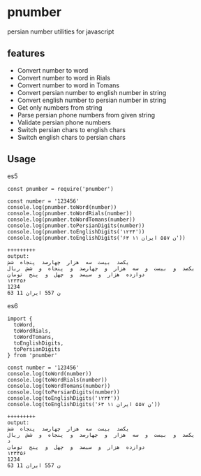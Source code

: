 # pnumber
persian number utilities for javascript

## features
+ Convert number to word
+ Convert number to word in Rials
+ Convert number to word in Tomans
+ Convert persian number to english number in string
+ Convert english number to persian number in string
+ Get only numbers from string
+ Parse persian phone numbers from given string
+ Validate persian phone numbers
+ Switch persian chars to english chars
+ Switch english chars to persian chars

## Usage

es5
```
const pnumber = require('pnumber')

const number = '123456'
console.log(pnumber.toWord(number))
console.log(pnumber.toWordRials(number))
console.log(pnumber.toWordTomans(number))
console.log(pnumber.toPersianDigits(number))
console.log(pnumber.toEnglishDigits('۱۲۳۴'))
console.log(pnumber.toEnglishDigits('۶۳ ن ۵۵۷ ایران ۱۱'))

+++++++++
output:
یکصد  بیست  سه  هزار  چهارصد  پنجاه  شش
یکصد  و  بیست  و  سه  هزار  و  چهارصد  و  پنجاه  و  شش  ریال
دوازده  هزار  و  سیصد  و  چهل  و  پنج  تومان
۱۲۳۴۵۶
1234
63 ن 557 ایران 11
```

es6
```
import {
  toWord,
  toWordRials,
  toWordTomans,
  toEnglishDigits,
  toPersianDigits
} from 'pnumber'

const number = '123456'
console.log(toWord(number))
console.log(toWordRials(number))
console.log(toWordTomans(number))
console.log(toPersianDigits(number))
console.log(toEnglishDigits('۱۲۳۴'))
console.log(toEnglishDigits('۶۳ ن ۵۵۷ ایران ۱۱'))

+++++++++
output:
یکصد  بیست  سه  هزار  چهارصد  پنجاه  شش
یکصد  و  بیست  و  سه  هزار  و  چهارصد  و  پنجاه  و  شش  ریال
د
دوازده  هزار  و  سیصد  و  چهل  و  پنج  تومان
۱۲۳۴۵۶
1234
63 ن 557 ایران 11
```
